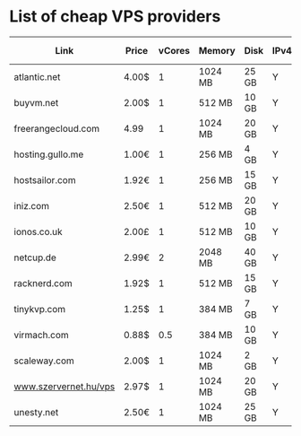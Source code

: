 # List of cheap VPS providers


| Link                     | Price | vCores | Memory  | Disk  | IPv4 | Trafic    | BGP Support | Countries  | PayPal |
|--------------------------|-------|--------|---------|-------|------|-----------|-------------|------------|--------|
| atlantic.net             | 4.00$ | 1      | 1024 MB | 25 GB | Y    |           |             |            | Y      |
| buyvm.net                | 2.00$ | 1      |  512 MB | 10 GB | Y    |           |             |            | ?      |
| freerangecloud.com       | 4.99  | 1      | 1024 MB | 20 GB | Y    | 3 TB      | Yes         | NAMER      | ?      |
| hosting.gullo.me         | 1.00€ | 1      |  256 MB |  4 GB | Y    |           |             |            | ?      |
| hostsailor.com           | 1.92€ | 1      |  256 MB | 15 GB | Y    |           |             |            | ?      |
| iniz.com                 | 2.50€ | 1      |  512 MB | 20 GB | Y    |           |             |            | ?      |
| ionos.co.uk              | 2.00£ | 1      |  512 MB | 10 GB | Y    |           |             |            | ?      |
| netcup.de                | 2.99€ | 2      | 2048 MB | 40 GB | Y    |           |             |            | ?      |
| racknerd.com             | 1.92$ | 1      |  512 MB | 15 GB | Y    |           |             |            | ?      |
| tinykvp.com              | 1.25$ | 1      |  384 MB |  7 GB | Y    |           |             |            | ?      |
| virmach.com              | 0.88$ | 0.5    |  384 MB | 10 GB | Y    |           |             |            | ?      |
| scaleway.com             | 2.00$ | 1      | 1024 MB |  2 GB | Y    |           |             |            | ?      |
| www.szervernet.hu/vps    | 2.97$ | 1      | 1024 MB | 20 GB | Y    | unlimited |             | HU         | Y      |
| unesty.net               | 2.50€ | 1      | 1024 MB | 25 GB | Y    | 1 TB      |             | DE, UK, US | Y      |
